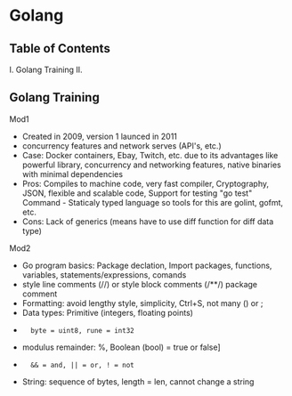 # Golang

## Table of Contents 

I. Golang Training
II. 

## Golang Training
Mod1
- Created in 2009, version 1 launced in 2011
- concurrency features and network serves (API's, etc.)
- Case: Docker containers, Ebay, Twitch, etc. due to its advantages like powerful library, concurrency and networking features, native binaries with minimal dependencies
- Pros: Compiles to machine code, very fast compiler, Cryptography, JSON, flexible and scalable code, Support for testing "go test" Command
      - Staticaly typed language so tools for this are golint, gofmt, etc.
- Cons: Lack of generics (means have to use diff function for diff data type)
  
Mod2
- Go program basics: Package declation, Import packages, functions, variables, statements/expressions, comands
- style line comments (//) or style block comments (/**/) package comment
- Formatting: avoid lengthy style, simplicity, Ctrl+S, not many () or ;
- Data types: Primitive (integers, floating points)
-       byte = uint8, rune = int32
- modulus remainder: %, Boolean (bool) = true or false]
-       && = and, || = or, ! = not
- String: sequence of bytes, length = len, cannot change a string

